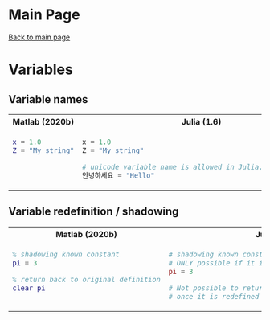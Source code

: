 # Main Page
[Back to main page](index.md)

# Variables

## Variable names
<table>
<tr><th>Matlab (2020b)</th><th>Julia (1.6) </th></tr>
<tr>
<td valign="top">

```matlab
x = 1.0
Z = "My string"
```
</td>
<td valign="top">

```julia
x = 1.0
Z = "My string"

# unicode variable name is allowed in Julia. Not in matlab
안녕하세요 = "Hello"
```
</td>
</tr>
</table>


## Variable redefinition / shadowing
<table>
<tr><th>Matlab (2020b)</th><th>Julia (1.6) </th></tr>
<tr>
<td valign="top">

```matlab
% shadowing known constant
pi = 3

% return back to original definition
clear pi
```
</td>
<td valign="top">

```julia
# shadowing known constant
# ONLY possible if it is not used yet
pi = 3

# Not possible to return back to original definition
# once it is redefined
```
</td>
</tr>
</table>

